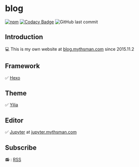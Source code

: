 # blog

[![npm](https://img.shields.io/npm/v/npm.svg)](https://nodejs.org/en/)
[![Codacy Badge](https://api.codacy.com/project/badge/Grade/a1312f17e6664b81b84741069db2d94d)](https://www.codacy.com/app/mythsman/blog?utm_source=github.com&amp;utm_medium=referral&amp;utm_content=mythsman/blog&amp;utm_campaign=Badge_Grade)
![GitHub last commit](https://img.shields.io/github/last-commit/google/skia.svg)

## Introduction
:computer: This is my own website at [blog.mythsman.com](https://blog.mythsman.com) since 2015.11.2 

## Framework
:white_check_mark: [Hexo](https://github.com/hexojs/hexo)

## Theme
:white_check_mark: [Yilia](https://github.com/litten/hexo-theme-yilia)

## Editor
:white_check_mark: [Jupyter](https://github.com/jupyter/notebook) at [jupyter.mythsman.com](http://jupyter.mythsman.com)
 
## Subscribe
:radio: : [RSS](https://blog.mythsman.com/atom.xml)
